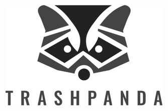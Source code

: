 <div align="center">
<a href="https://trashpanda.com/?utm_source=GitHub&utm_medium=profile&utm_campaign=logo-link">
  <img
    width="500"
    height="320"
    alt="trashpanda"
    src="https://raw.githubusercontent.com/trashpanda001/trashpanda001/main/logo.svg"
  />
</a>
</div>
